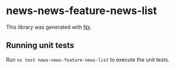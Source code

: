 # news-news-feature-news-list

This library was generated with [Nx](https://nx.dev).

## Running unit tests

Run `nx test news-news-feature-news-list` to execute the unit tests.
